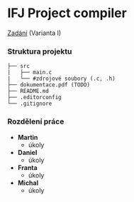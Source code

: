 
# IFJ Project compiler

[Zadání](https://wis.fit.vutbr.cz/FIT/st/cfs.php?file=/course/IFJ-IT/projects/ifj2020.pdf) (Varianta I)

### Struktura projektu
```
├── src
|   ├── main.c
|   └── #zdrojové soubory (.c, .h)
├── dokumentace.pdf (TODO)
├── README.md
├── .editorconfig
└── .gitignore
```

### Rozdělení práce
- **Martin**
   -  úkoly
- **Daniel**
   -  úkoly
- **Franta**
   -  úkoly
- **Michal**
   -  úkoly
